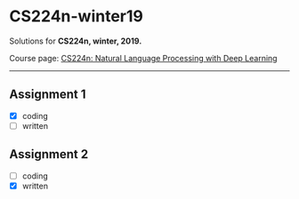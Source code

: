 # CS224n-winter19

Solutions for **CS224n, winter, 2019.**

Course page: [CS224n: Natural Language Processing with Deep Learning](http://web.stanford.edu/class/cs224n/index.html)

---
## Assignment 1

- [x] coding
- [ ] written

## Assignment 2

- [ ] coding  
- [x] written
